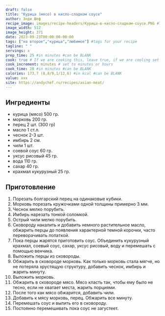 ```yaml
---
draft: false
title: "Курица (мясо) в кисло-сладком соусе"
author: Энди Шеф
recipe_image: images/recipe-headers/Курица-в-кисло-сладком-соусе.PNG #The image for your recipe
image_width: 512
image_height: 371
date: 2023-09-23T00:00:00-00:00
tags: ["на второе","курица","любимое"] #tags for your recipe
tagline: " "
servings: x
prep_time: 25 #in minutes #can be BLANK
cook: true # If we are cooking this, leave true, if we are cooling set to false
cook_increment: minutes # set to minutes or hours
cook_time: 20 #in minutes #can be BLANK
calories: 173,7 (8,8/9,1/12,6) #in kcal #can be BLANK
value: xxx
site: https://andychef.ru/recipes/asian-meat/
---
```



## Ингредиенты
- курица (мясо) 500 гр.
- морковь 200 гр.
- перец 2 шт. (300 гр)
- масло 1 ст.л.
- чеснок 2-3 шт.
- имбирь 2 см.
- чили 1 шт.
- соевой соус 60 гр.
- уксус рисовый 45 гр.
- вода 110 гр.
- сахар 40 гр.
- крахмал кукурузный 25 гр.
  
## Приготовление

1. Порезать болгарский перец на одинаковые кубики.
2. Морковь порезать кружочками одной толщины примерно 3 мм.
3. Чеснок мелко порубить.
4. Имбирь нарезать тонкой соломкой.
5. Острый чили мелко порубить.
6. Сковороду накалить и добавить немного растительное масло, обжарить перцы до появления характерной темной корочки, часто переворачивать лопаткой.
7. Пока перцы жарятся приготовить соус. Объединить кукурузный крахмал, соевый соус, сахар, уксус рисовый, воду и перемешать с помощью венчика.
8. Выложить перцы из сковороды.
9. Обжарить в сковороде морковь. Как только морковь стала мягче, но не потеряла хрустящую структуру, добавить чеснок, имбирь и жарить минуту.
10. Выложить морковь.
11. Обжарить в сковороде мясо. Мясо класть так, чтобы ему было не тесно, если не хватает места, жарить порциями.
12. После того как мясо обжарится, добавить чили.
13. Добавить к мясу морковь, перец. Обжарить все минуту.
14. Перемешать соус и вылить его в сковороду. 
15. Постоянно перемешивать пока соус не загустеет.